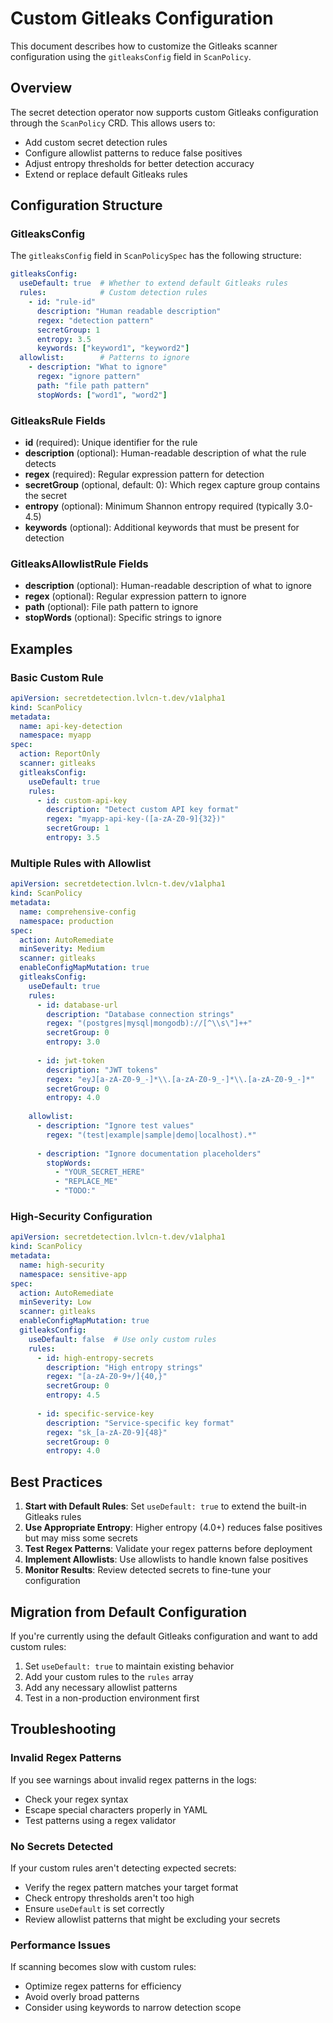 # Custom Gitleaks Configuration

This document describes how to customize the Gitleaks scanner configuration using the `gitleaksConfig` field in `ScanPolicy`.

## Overview

The secret detection operator now supports custom Gitleaks configuration through the `ScanPolicy` CRD. This allows users to:

- Add custom secret detection rules
- Configure allowlist patterns to reduce false positives
- Adjust entropy thresholds for better detection accuracy
- Extend or replace default Gitleaks rules

## Configuration Structure

### GitleaksConfig

The `gitleaksConfig` field in `ScanPolicySpec` has the following structure:

```yaml
gitleaksConfig:
  useDefault: true  # Whether to extend default Gitleaks rules
  rules:            # Custom detection rules
    - id: "rule-id"
      description: "Human readable description"
      regex: "detection pattern"
      secretGroup: 1
      entropy: 3.5
      keywords: ["keyword1", "keyword2"]
  allowlist:        # Patterns to ignore
    - description: "What to ignore"
      regex: "ignore pattern"
      path: "file path pattern"
      stopWords: ["word1", "word2"]
```

### GitleaksRule Fields

- **id** (required): Unique identifier for the rule
- **description** (optional): Human-readable description of what the rule detects
- **regex** (required): Regular expression pattern for detection
- **secretGroup** (optional, default: 0): Which regex capture group contains the secret
- **entropy** (optional): Minimum Shannon entropy required (typically 3.0-4.5)
- **keywords** (optional): Additional keywords that must be present for detection

### GitleaksAllowlistRule Fields

- **description** (optional): Human-readable description of what to ignore
- **regex** (optional): Regular expression pattern to ignore
- **path** (optional): File path pattern to ignore
- **stopWords** (optional): Specific strings to ignore

## Examples

### Basic Custom Rule

```yaml
apiVersion: secretdetection.lvlcn-t.dev/v1alpha1
kind: ScanPolicy
metadata:
  name: api-key-detection
  namespace: myapp
spec:
  action: ReportOnly
  scanner: gitleaks
  gitleaksConfig:
    useDefault: true
    rules:
      - id: custom-api-key
        description: "Detect custom API key format"
        regex: "myapp-api-key-([a-zA-Z0-9]{32})"
        secretGroup: 1
        entropy: 3.5
```

### Multiple Rules with Allowlist

```yaml
apiVersion: secretdetection.lvlcn-t.dev/v1alpha1
kind: ScanPolicy
metadata:
  name: comprehensive-config
  namespace: production
spec:
  action: AutoRemediate
  minSeverity: Medium
  scanner: gitleaks
  enableConfigMapMutation: true
  gitleaksConfig:
    useDefault: true
    rules:
      - id: database-url
        description: "Database connection strings"
        regex: "(postgres|mysql|mongodb)://[^\\s\"]++"
        secretGroup: 0
        entropy: 3.0
      
      - id: jwt-token
        description: "JWT tokens"
        regex: "eyJ[a-zA-Z0-9_-]*\\.[a-zA-Z0-9_-]*\\.[a-zA-Z0-9_-]*"
        secretGroup: 0
        entropy: 4.0
    
    allowlist:
      - description: "Ignore test values"
        regex: "(test|example|sample|demo|localhost).*"
      
      - description: "Ignore documentation placeholders"
        stopWords:
          - "YOUR_SECRET_HERE"
          - "REPLACE_ME"
          - "TODO:"
```

### High-Security Configuration

```yaml
apiVersion: secretdetection.lvlcn-t.dev/v1alpha1
kind: ScanPolicy
metadata:
  name: high-security
  namespace: sensitive-app
spec:
  action: AutoRemediate
  minSeverity: Low
  scanner: gitleaks
  enableConfigMapMutation: true
  gitleaksConfig:
    useDefault: false  # Use only custom rules
    rules:
      - id: high-entropy-secrets
        description: "High entropy strings"
        regex: "[a-zA-Z0-9+/]{40,}"
        secretGroup: 0
        entropy: 4.5
        
      - id: specific-service-key
        description: "Service-specific key format"
        regex: "sk_[a-zA-Z0-9]{48}"
        secretGroup: 0
        entropy: 4.0
```

## Best Practices

1. **Start with Default Rules**: Set `useDefault: true` to extend the built-in Gitleaks rules
2. **Use Appropriate Entropy**: Higher entropy (4.0+) reduces false positives but may miss some secrets
3. **Test Regex Patterns**: Validate your regex patterns before deployment
4. **Implement Allowlists**: Use allowlists to handle known false positives
5. **Monitor Results**: Review detected secrets to fine-tune your configuration

## Migration from Default Configuration

If you're currently using the default Gitleaks configuration and want to add custom rules:

1. Set `useDefault: true` to maintain existing behavior
2. Add your custom rules to the `rules` array
3. Add any necessary allowlist patterns
4. Test in a non-production environment first

## Troubleshooting

### Invalid Regex Patterns

If you see warnings about invalid regex patterns in the logs:
- Check your regex syntax
- Escape special characters properly in YAML
- Test patterns using a regex validator

### No Secrets Detected

If your custom rules aren't detecting expected secrets:
- Verify the regex pattern matches your target format
- Check entropy thresholds aren't too high
- Ensure `useDefault` is set correctly
- Review allowlist patterns that might be excluding your secrets

### Performance Issues

If scanning becomes slow with custom rules:
- Optimize regex patterns for efficiency
- Avoid overly broad patterns
- Consider using keywords to narrow detection scope
